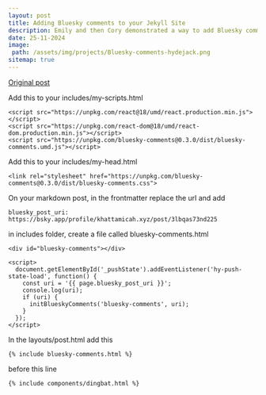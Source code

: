 ```yaml
---
layout: post
title: Adding Bluesky comments to your Jekyll Site
description: Emily and then Cory demonstrated a way to add Bluesky comments and replies to a post as comments to your blog. I tried to add it to the Hydejack site
date: 25-11-2024
image: 
 path: /assets/img/projects/Bluesky-comments-hydejack.png
sitemap: true
---
```


[Original post](https://www.coryzue.com/writing/bluesky-comments/)

Add this to your includes/my-scripts.html
```
<script src="https://unpkg.com/react@18/umd/react.production.min.js"></script>
<script src="https://unpkg.com/react-dom@18/umd/react-dom.production.min.js"></script>
<script src="https://unpkg.com/bluesky-comments@0.3.0/dist/bluesky-comments.umd.js"></script>
```

Add this to your includes/my-head.html
```
<link rel="stylesheet" href="https://unpkg.com/bluesky-comments@0.3.0/dist/bluesky-comments.css">
```

On your markdown post, in the frontmatter replace the url and add
```
bluesky_post_uri: https://bsky.app/profile/khattamicah.xyz/post/3lbqas73nd225
```

in includes folder, create a file called bluesky-comments.html
```
<div id="bluesky-comments"></div>

<script>
  document.getElementById('_pushState').addEventListener('hy-push-state-load', function() {
    const uri = '{{ page.bluesky_post_uri }}';
    console.log(uri);
    if (uri) {
      initBlueskyComments('bluesky-comments', uri);
    }
  });
</script>
```

In the layouts/post.html add this 
```
{% include bluesky-comments.html %}
```

before this line
```
{% include components/dingbat.html %}
```